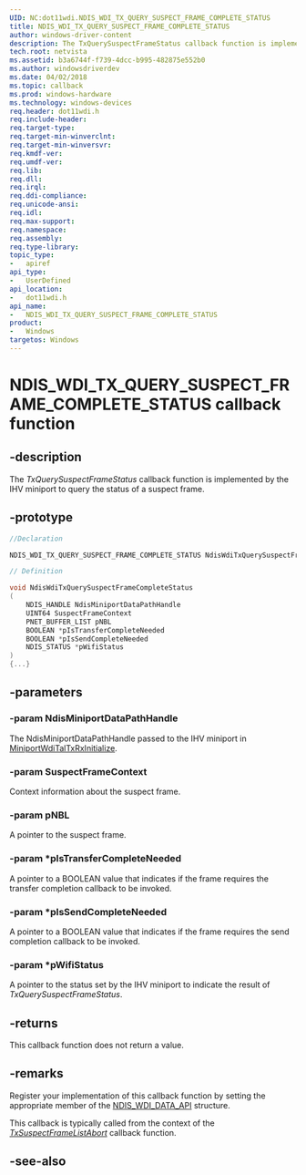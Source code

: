 ```yaml
---
UID: NC:dot11wdi.NDIS_WDI_TX_QUERY_SUSPECT_FRAME_COMPLETE_STATUS
title: NDIS_WDI_TX_QUERY_SUSPECT_FRAME_COMPLETE_STATUS
author: windows-driver-content
description: The TxQuerySuspectFrameStatus callback function is implemented by the IHV miniport to query the status of a suspect frame.
tech.root: netvista
ms.assetid: b3a6744f-f739-4dcc-b995-482875e552b0
ms.author: windowsdriverdev
ms.date: 04/02/2018
ms.topic: callback
ms.prod: windows-hardware
ms.technology: windows-devices
req.header: dot11wdi.h
req.include-header:
req.target-type:
req.target-min-winverclnt:
req.target-min-winversvr:
req.kmdf-ver:
req.umdf-ver:
req.lib:
req.dll:
req.irql: 
req.ddi-compliance:
req.unicode-ansi:
req.idl:
req.max-support:
req.namespace:
req.assembly:
req.type-library: 
topic_type: 
-	apiref
api_type: 
-	UserDefined
api_location: 
-	dot11wdi.h
api_name: 
-	NDIS_WDI_TX_QUERY_SUSPECT_FRAME_COMPLETE_STATUS
product:
-	Windows
targetos: Windows
---
```


# NDIS_WDI_TX_QUERY_SUSPECT_FRAME_COMPLETE_STATUS callback function

## -description

The *TxQuerySuspectFrameStatus* callback function is implemented by the IHV miniport to query the status of a suspect frame.

## -prototype

```cpp
//Declaration

NDIS_WDI_TX_QUERY_SUSPECT_FRAME_COMPLETE_STATUS NdisWdiTxQuerySuspectFrameCompleteStatus; 

// Definition

void NdisWdiTxQuerySuspectFrameCompleteStatus 
(
	NDIS_HANDLE NdisMiniportDataPathHandle
	UINT64 SuspectFrameContext
	PNET_BUFFER_LIST pNBL
	BOOLEAN *pIsTransferCompleteNeeded
	BOOLEAN *pIsSendCompleteNeeded
	NDIS_STATUS *pWifiStatus
)
{...}

```

## -parameters

### -param NdisMiniportDataPathHandle

The NdisMiniportDataPathHandle passed to the IHV miniport in [MiniportWdiTalTxRxInitialize](nc-dot11wdi-miniport_wdi_tal_txrx_initialize.md).

### -param SuspectFrameContext

Context information about the suspect frame.

### -param pNBL

A pointer to the suspect frame.

### -param *pIsTransferCompleteNeeded

A pointer to a BOOLEAN value that indicates if the frame requires the transfer completion callback to be invoked.

### -param *pIsSendCompleteNeeded

A pointer to a BOOLEAN value that indicates if the frame requires the send completion callback to be invoked.

### -param *pWifiStatus

A pointer to the status set by the IHV miniport to indicate the result of *TxQuerySuspectFrameStatus*.

## -returns

This callback function does not return a value.

## -remarks

Register your implementation of this callback function by setting the appropriate member of the [NDIS_WDI_DATA_API](ns-dot11wdi-_ndis_wdi_data_api.md) structure.

This callback is typically called from the context of the [*TxSuspectFrameListAbort*](nc-dot11wdi-miniport_wdi_tx_suspect_frame_list_abort.md) callback function.

## -see-also
